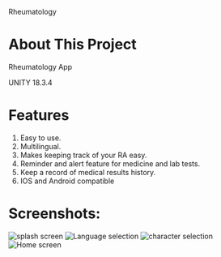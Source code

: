 Rheumatology

# About This Project

Rheumatology App

UNITY 18.3.4


# Features 

1. Easy to use.
2. Multilingual.
3. Makes keeping track of your RA easy.
4. Reminder and alert feature for medicine and lab tests.
5. Keep a record of medical results history.
6. IOS and Android compatible

# Screenshots:

![splash screen ](https://github.com/Gharaibeh/Rheumatology/blob/master/screenshots/1.png)
![Language selection](https://github.com/Gharaibeh/Rheumatology/blob/master/screenshots/2.png)
![character selection](https://github.com/Gharaibeh/Rheumatology/blob/master/screenshots/3.png)
![Home screen](https://github.com/Gharaibeh/Rheumatology/blob/master/screenshots/4.png) 
